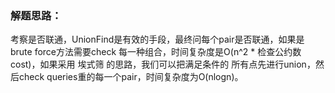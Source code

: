 ### 解题思路：
考察是否联通，UnionFind是有效的手段，最终问每个pair是否联通，如果是brute force方法需要check
每一种组合，时间复杂度是O(n^2 * 检查公约数cost)，如果采用 埃式筛 的思路，我们可以把满足条件的
所有点先进行union，然后check queries重的每一个pair，时间复杂度为O(nlogn)。